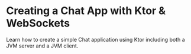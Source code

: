 # Creating a Chat App with Ktor & WebSockets

Learn how to create a simple Chat application using Ktor including both a
JVM server and a JVM client. 


